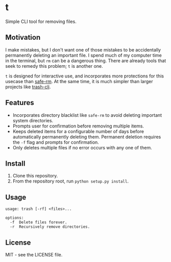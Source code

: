 # t

Simple CLI tool for removing files.

## Motivation

I make mistakes, but I don't want one of those mistakes to be accidentally
permanently deleting an important file. I spend much of my computer time in the
terminal, but `rm` can be a dangerous thing. There are already tools that seek
to remedy this problem; `t` is another one. 

`t` is designed for interactive use, and incorporates more protections for
this usecase than [safe-rm](https://launchpad.net/safe-rm). At the same time,
it is much simpler than larger projects like
[trash-cli](http://code.google.com/p/trash-cli/).

## Features
* Incorporates directory blacklist like `safe-rm` to avoid deleting important
  system directories.
* Prompts user for confirmation before removing multiple items.
* Keeps deleted items for a configurable number of days before automatically
  permanently deleting them. Permanent deletion requires the `-f` flag and
  prompts for confirmation.
* Only deletes multiple files if no error occurs with any one of them.

## Install
1. Clone this repository.
2. From the repository root, run `python setup.py install`.

## Usage
```
usage: trash [-rf] <files>...

options:
  -f  Delete files forever.
  -r  Recursively remove directories.
```

## License
MIT - see the LICENSE file.
